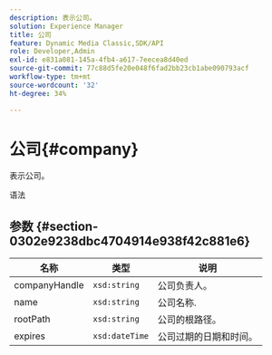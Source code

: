 ```yaml
---
description: 表示公司。
solution: Experience Manager
title: 公司
feature: Dynamic Media Classic,SDK/API
role: Developer,Admin
exl-id: e831a081-145a-4fb4-a617-7eecea8d40ed
source-git-commit: 77c88d5fe20e048f6fad2bb23cb1abe090793acf
workflow-type: tm+mt
source-wordcount: '32'
ht-degree: 34%

---
```


# 公司{#company}

表示公司。

语法

## 参数 {#section-0302e9238dbc4704914e938f42c881e6}

| 名称 | 类型 | 说明 |
|---|---|---|
| companyHandle | `xsd:string` | 公司负责人。 |
| name | `xsd:string` | 公司名称. |
| rootPath | `xsd:string` | 公司的根路径。 |
| expires | `xsd:dateTime` | 公司过期的日期和时间。 |
